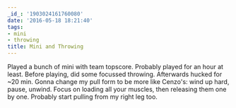 ```yaml
---
_id_: '1903024161760080'
date: '2016-05-18 18:21:40'
tags:
- mini
- throwing
title: Mini and Throwing
---
```


Played a bunch of mini with team topscore. Probably played for an hour at least. Before playing, did some focussed throwing. Afterwards
hucked for ~20 min. Gonna change my pull form to be more like Cenzo's: wind up hard, pause, unwind. Focus on loading all your muscles, then
releasing them one by one. Probably start pulling from my right leg too.
